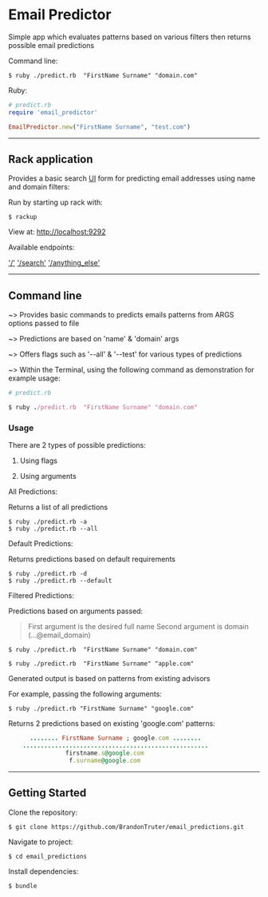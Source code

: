 # Email Predictor


Simple app which evaluates patterns based on various filters then returns possible email predictions

Command line:

```shell
$ ruby ./predict.rb  "FirstName Surname" "domain.com"
```

Ruby:

```ruby
# predict.rb
require 'email_predictor'

EmailPredictor.new("FirstName Surname", "test.com")
```

    
********************************


## Rack application

Provides a basic search [UI](https://mysterious-hollows-18448.herokuapp.com) form for
   predicting email addresses using name and domain filters:

Run by starting up rack with: 

```shell
$ rackup 
```

View at: [http://localhost:9292](http://localhost:9292)

Available endpoints:
  
['/'](https://mysterious-hollows-18448.herokuapp.com/)
['/search'](https://mysterious-hollows-18448.herokuapp.com/search)
['/anything_else'](https://mysterious-hollows-18448.herokuapp.com/anything_else)

  
********************************


## Command line

  
  ~> Provides basic commands to predicts emails patterns from ARGS options passed to file

  ~> Predictions are based on 'name' & 'domain' args 
    
  ~> Offers flags such as '--all' & '--test' for various types of predictions
          
  ~> Within the Terminal, using the following command as demonstration for example usage:
  

```ruby
# predict.rb

$ ruby ./predict.rb  "FirstName Surname" "domain.com"
```


### Usage

There are 2 types of possible predictions:

1. Using flags

2. Using arguments


All Predictions:

Returns a list of all predictions

```shell
$ ruby ./predict.rb -a
$ ruby ./predict.rb --all
```

Default Predictions:

Returns predictions based on default requirements

```shell
$ ruby ./predict.rb -d
$ ruby ./predict.rb --default
```

Filtered Predictions:

Predictions based on arguments passed:
  > First argument is the desired full name
  > Second argument is domain (...@email_domain)

```shell
$ ruby ./predict.rb  "FirstName Surname" "domain.com"
```

```shell
$ ruby ./predict.rb  "FirstName Surname" "apple.com"
```

Generated output is based on patterns from existing advisors

For example, passing the following arguments:

```shell
$ ruby ./predict.rb "FirstName Surname" "google.com"
```

Returns 2 predictions based on existing 'google.com' patterns:
  

```ruby
      ........ FirstName Surname ; google.com ........
    ....................................................
                firstname.s@google.com
                 f.surname@google.com
```

********************************

## Getting Started


Clone the repository:
 
```shell
$ git clone https://github.com/BrandonTruter/email_predictions.git
```

Navigate to project:
 
```shell
$ cd email_predictions
```

Install dependencies:

```shell
$ bundle
```

